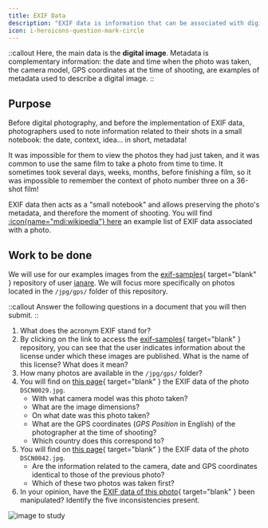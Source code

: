 ```yaml
---
title: EXIF Data
description: "EXIF data is information that can be associated with digital images. They are called **metadata**: this means they serve to describe other data, here a digital image."
icon: i-heroicons-question-mark-circle
---
```


::callout
Here, the main data is the **digital image**.
Metadata is complementary information: the date and time when the photo was taken, the camera model, GPS coordinates at the time of shooting, are examples of metadata used to describe a digital image.
::

## Purpose
Before digital photography, and before the implementation of EXIF data, photographers used to note information related to their shots in a small notebook: the date, context, idea... in short, metadata!

It was impossible for them to view the photos they had just taken, and it was common to use the same film to take a photo from time to time. It sometimes took several days, weeks, months, before finishing a film, so it was impossible to remember the context of photo number three on a 36-shot film!

EXIF data then acts as a "small notebook" and allows preserving the photo's metadata, and therefore the moment of shooting. You will find [:icon{name="mdi:wikipedia"} here](https://fr.wikipedia.org/wiki/Exchangeable_image_file_format#Exemple) an example list of EXIF data associated with a photo.

## Work to be done

We will use for our examples images from the [exif-samples](https://github.com/ianare/exif-samples){ target="blank" } repository of user [ianare](https://github.com/ianare). We will focus more specifically on photos located in the `/jpg/gps/` folder of this repository.

::callout
Answer the following questions in a document that you will then submit.
::

1. What does the acronym EXIF stand for?
2. By clicking on the link to access the [exif-samples](https://github.com/ianare/exif-samples){ target="blank" } repository, you can see that the user indicates information about the license under which these images are published. What is the name of this license? What does it mean?
3. How many photos are available in the `/jpg/gps/` folder?
4. You will find on [this page](https://exifinfo.org/url?url=https://raw.githubusercontent.com/ianare/exif-samples/master/jpg/gps/DSCN0029.jpg){ target="blank" } the EXIF data of the photo `DSCN0029.jpg`.
   - With what camera model was this photo taken?
   - What are the image dimensions?
   - On what date was this photo taken?
   - What are the GPS coordinates (*GPS Position* in English) of the photographer at the time of shooting?
   - Which country does this correspond to?
5. You will find on [this page](https://exifinfo.org/url?url=https://raw.githubusercontent.com/ianare/exif-samples/master/jpg/gps/DSCN0042.jpg){ target="blank" } the EXIF data of the photo `DSCN0042.jpg`.
   - Are the information related to the camera, date and GPS coordinates identical to those of the previous photo?
   - Which of these two photos was taken first?
6. In your opinion, have the [EXIF data of this photo](https://exifinfo.org/url?url=https://nsi.rocks/img/photo1.jpg){ target="blank" } been manipulated? Identify the five inconsistencies present.

![image to study](/img/photo1.jpg)